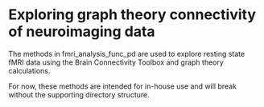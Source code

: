 # Exploring graph theory connectivity of neuroimaging data
The methods in fmri_analysis_func_pd are used to explore resting state fMRI data using the Brain Connectivity Toolbox and graph theory calculations.

For now, these methods are intended for in-house use and will break without the supporting directory structure.
